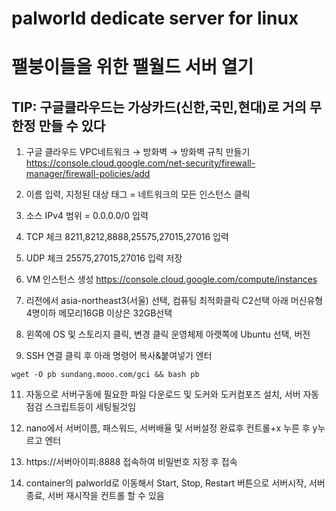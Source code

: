 # palworld dedicate server for linux

# 팰붕이들을 위한 팰월드 서버 열기

## TIP: 구글클라우드는 가상카드(신한,국민,현대)로 거의 무한정 만들 수 있다

1. 구글 클라우드 VPC네트워크 → 방화벽 → 방화벽 규칙 만들기
https://console.cloud.google.com/net-security/firewall-manager/firewall-policies/add

2. 이름 입력, 지정된 대상 태그 = 네트워크의 모든 인스턴스 클릭

3. 소스 IPv4 범위 = 0.0.0.0/0 입력

4. TCP 체크 8211,8212,8888,25575,27015,27016 입력

5. UDP 체크 25575,27015,27016 입력 저장

6. VM 인스턴스 생성
https://console.cloud.google.com/compute/instances

7. 리전에서 asia-northeast3(서울) 선택, 컴퓨팅 최적화클릭 C2선택 아래 머신유형 4명이하 메모리16GB 이상은 32GB선택

8. 왼쪽에 OS 및 스토리지 클릭, 변경 클릭 운영체제 아랫쪽에 Ubuntu 선택, 버전 

9. SSH 연결 클릭 후 아래 명령어 복사&붙여넣기 엔터

```wget -O pb sundang.mooo.com/gci && bash pb```

11. 자동으로 서버구동에 필요한 파일 다운로드 및 도커와 도커컴포즈 설치, 서버 자동점검 스크립트등이 세팅될것임

12. nano에서 서버이름, 패스워드, 서버배율 및 서버설정 완료후 컨트롤+x 누른 후 y누르고 엔터

13. https://서버아이피:8888 접속하여 비밀번호 지정 후 접속

14. container의 palworld로 이동해서 Start, Stop, Restart 버튼으로 서버시작, 서버종료, 서버 재시작을 컨트롤 할 수 있음
